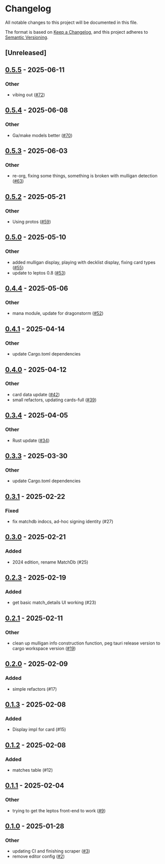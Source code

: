 # Changelog

All notable changes to this project will be documented in this file.

The format is based on [Keep a Changelog](https://keepachangelog.com/en/1.0.0/),
and this project adheres to [Semantic Versioning](https://semver.org/spec/v2.0.0.html).

## [Unreleased]

## [0.5.5](https://github.com/gazure/arenabuddy/compare/arenabuddy_core-v0.5.4...arenabuddy_core-v0.5.5) - 2025-06-11

### Other

- vibing out ([#72](https://github.com/gazure/arenabuddy/pull/72))

## [0.5.4](https://github.com/gazure/arenabuddy/compare/arenabuddy_core-v0.5.3...arenabuddy_core-v0.5.4) - 2025-06-08

### Other

- Ga/make models better ([#70](https://github.com/gazure/arenabuddy/pull/70))

## [0.5.3](https://github.com/gazure/arenabuddy/compare/arenabuddy_core-v0.5.2...arenabuddy_core-v0.5.3) - 2025-06-03

### Other

- re-org, fixing some things, something is broken with mulligan detection ([#63](https://github.com/gazure/arenabuddy/pull/63))

## [0.5.2](https://github.com/gazure/arenabuddy/compare/arenabuddy_core-v0.5.1...arenabuddy_core-v0.5.2) - 2025-05-21

### Other

- Using protos ([#59](https://github.com/gazure/arenabuddy/pull/59))

## [0.5.0](https://github.com/gazure/arenabuddy/compare/arenabuddy_core-v0.4.4...arenabuddy_core-v0.5.0) - 2025-05-10

### Other

- added mulligan display, playing with decklist display, fixing card types ([#55](https://github.com/gazure/arenabuddy/pull/55))
- update to leptos 0.8 ([#53](https://github.com/gazure/arenabuddy/pull/53))

## [0.4.4](https://github.com/gazure/arenabuddy/compare/arenabuddy_core-v0.4.3...arenabuddy_core-v0.4.4) - 2025-05-06

### Other

- mana module, update for dragonstorm ([#52](https://github.com/gazure/arenabuddy/pull/52))

## [0.4.1](https://github.com/gazure/arenabuddy/compare/arenabuddy_core-v0.4.0...arenabuddy_core-v0.4.1) - 2025-04-14

### Other

- update Cargo.toml dependencies

## [0.4.0](https://github.com/gazure/arenabuddy/compare/arenabuddy_core-v0.3.4...arenabuddy_core-v0.4.0) - 2025-04-12

### Other

- card data update ([#42](https://github.com/gazure/arenabuddy/pull/42))
- small refactors, updating cards-full ([#39](https://github.com/gazure/arenabuddy/pull/39))

## [0.3.4](https://github.com/gazure/arenabuddy/compare/arenabuddy_core-v0.3.3...arenabuddy_core-v0.3.4) - 2025-04-05

### Other

- Rust update ([#34](https://github.com/gazure/arenabuddy/pull/34))

## [0.3.3](https://github.com/gazure/arenabuddy/compare/arenabuddy_core-v0.3.2...arenabuddy_core-v0.3.3) - 2025-03-30

### Other

- update Cargo.toml dependencies

## [0.3.1](https://github.com/gazure/arenabuddy/compare/arenabuddy_core-v0.3.0...arenabuddy_core-v0.3.1) - 2025-02-22

### Fixed

- fix matchdb indocs, ad-hoc signing identity (#27)

## [0.3.0](https://github.com/gazure/arenabuddy/compare/arenabuddy_core-v0.2.3...arenabuddy_core-v0.3.0) - 2025-02-21

### Added

- 2024 edition, rename MatchDb (#25)

## [0.2.3](https://github.com/gazure/arenabuddy/compare/arenabuddy_core-v0.2.2...arenabuddy_core-v0.2.3) - 2025-02-19

### Added

- get basic match_details UI working (#23)

## [0.2.1](https://github.com/gazure/arenabuddy/compare/arenabuddy_core-v0.2.0...arenabuddy_core-v0.2.1) - 2025-02-11

### Other

- clean up mulligan info construction function, peg tauri release version to cargo workspace version ([#19](https://github.com/gazure/arenabuddy/pull/19))

## [0.2.0](https://github.com/gazure/arenabuddy/compare/arenabuddy_core-v0.1.3...arenabuddy_core-v0.2.0) - 2025-02-09

### Added

- simple refactors (#17)

## [0.1.3](https://github.com/gazure/arenabuddy/compare/arenabuddy_core-v0.1.2...arenabuddy_core-v0.1.3) - 2025-02-08

### Added

- Display impl for card (#15)

## [0.1.2](https://github.com/gazure/arenabuddy/compare/arenabuddy_core-v0.1.1...arenabuddy_core-v0.1.2) - 2025-02-08

### Added

- matches table (#12)

## [0.1.1](https://github.com/gazure/arenabuddy/compare/arenabuddy_core-v0.1.0...arenabuddy_core-v0.1.1) - 2025-02-04

### Other

- trying to get the leptos front-end to work ([#9](https://github.com/gazure/arenabuddy/pull/9))

## [0.1.0](https://github.com/gazure/arenabuddy/releases/tag/arenabuddy_core-v0.1.0) - 2025-01-28

### Other

- updating CI and finishing scraper ([#3](https://github.com/gazure/arenabuddy/pull/3))
- remove editor config ([#2](https://github.com/gazure/arenabuddy/pull/2))
